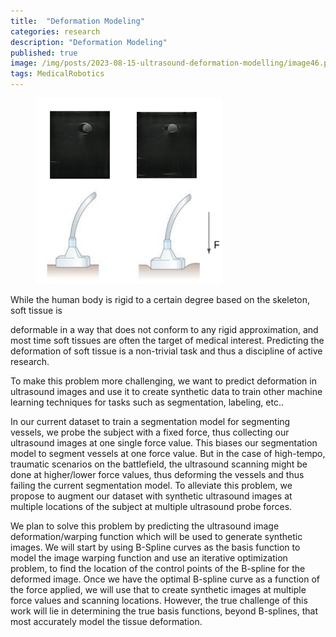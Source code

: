 ```yaml
---
title:  "Deformation Modeling"
categories: research
description: "Deformation Modeling"
published: true
image: /img/posts/2023-08-15-ultrasound-deformation-modelling/image46.png
tags: MedicalRobotics
---
```


<figure>
 <img src="/img/posts/2023-08-15-ultrasound-deformation-modelling/image46.png" alt="" />
</figure>

While the human body is rigid to a certain degree based on the skeleton, soft tissue is

deformable in a way that does not conform to any rigid approximation, and most time soft tissues are often the target of medical interest.  Predicting the deformation of soft tissue is a non-trivial task and thus a discipline of active research.

To make this problem more challenging, we want to predict deformation in ultrasound images and use it to create synthetic data to train other machine learning techniques for tasks such as segmentation, labeling, etc..

In our current dataset to train a  segmentation model for segmenting vessels, we probe the subject with a fixed force, thus collecting our ultrasound images at one single force value. This biases our segmentation model to segment vessels at one force value. But in the case of high-tempo, traumatic scenarios on the battlefield, the ultrasound scanning might be done at higher/lower force values, thus deforming the vessels and thus failing the current segmentation model. To alleviate this problem, we propose to augment our dataset with synthetic ultrasound images at multiple locations of the subject at multiple ultrasound probe forces.

We plan to solve this problem by predicting the ultrasound image deformation/warping function which will be used to generate synthetic images. We will start by using B-Spline curves as the basis function to model the image warping function and use an iterative optimization problem, to find the location of the control points of the B-spline for the deformed image. Once we have the optimal B-spline curve as a function of the force applied, we will use that to create synthetic images at multiple force values and scanning locations. However, the true challenge of this work will lie in determining the true basis functions, beyond B-splines, that most accurately model the tissue deformation.